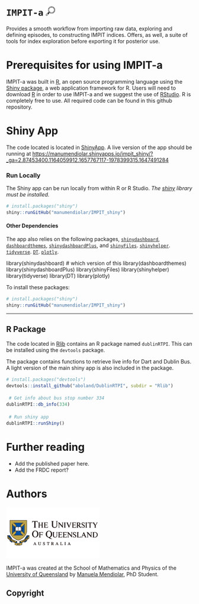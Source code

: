 # `IMPIT-a` <img src="www/images/icon_explore_2.svg" width="25" height="25">
Provides a smooth workflow from importing raw data, exploring and defining episodes, to constructing IMPIT indices. Offers, as well, a suite of tools for index exploration before exporting it for posterior use.  


# Prerequisites for using IMPIT-a
IMPIT-a was built in [R](https://www.r-project.org), an open source programming language using the [Shiny package](https://shiny.rstudio.com), a web application framework for R. Users will need to download [R](https://cran.uni-muenster.de/) in order to use IMPIT-a and we suggest the use of [RStudio](https://www.rstudio.com). R is completely free to use. All required code can be found in this github repository.

# Shiny App

The code located is located in [ShinyApp](/https://github.com/manumendiolar/IMPIT_shiny). A live version of the app should be running at
<https://manumendiolar.shinyapps.io/impit_shiny/?_ga=2.87453400.1164059912.1657767117-1978399315.1647491284>

### Run Locally

The Shiny app can be run locally from within R or R Studio. *The [shiny](https://shiny.rstudio.com/) library must be installed.*

``` r
# install.packages("shiny")
shiny::runGitHub("manumendiolar/IMPIT_shiny")
```

#### Other Dependencies

The app also relies on the following packages,
[`shinydashboard`](https://dplyr.tidyverse.org/),
[`dashboardthemes`](https://cran.r-project.org/web/packages/stringr/vignettes/stringr.html),
[`shinydashboardPlus`](https://cran.r-project.org/web/packages/XML/index.html), and
[`shinyFiles`](https://cran.r-project.org/web/packages/rvest/).
[`shinyhelper`](https://cran.r-project.org/web/packages/rvest/).
[`tidyverse`](https://cran.r-project.org/web/packages/rvest/).
[`DT`](https://cran.r-project.org/web/packages/rvest/).
[`plotly`](https://cran.r-project.org/web/packages/rvest/).

library(shinydashboard) # which version of this 
library(dashboardthemes)
library(shinydashboardPlus)
library(shinyFiles)
library(shinyhelper)
library(tidyverse)
library(DT)
library(plotly)

To install these packages:
``` r
# install.packages("shiny")
shiny::runGitHub("manumendiolar/IMPIT_shiny")
```
-----

## R Package

The code located in [Rlib](/Rlib) contains an R package named
`dublinRTPI`. This can be installed using the `devtools` package.

The package contains functions to retrieve live info for Dart and Dublin
Bus. A light version of the main shiny app is also included in the
package.

``` r
# install.packages("devtools")
devtools::install_github("aboland/DublinRTPI", subdir = "Rlib")

 # Get info about bus stop number 334
dublinRTPI::db_info(334)

 # Run shiny app
dublinRTPI::runShiny()
```




<!--### Input variables for **IMPIT-a**

#### Environmental signal data
| Variable             	| Detail                                                                           	|
|----------------------	|----------------------------------------------------------------------------------	|
| ddtime | Time variable. Could be year, month or day and it should be in the format YYYY-MM-DD. |
| EnvSignal | Environmental signal |

#### Episodes data
| Variable             	| Detail                                                                           	|
|----------------------	|----------------------------------------------------------------------------------	|
| event_no | Number to identify the event / Unique identifier for the event. |
| duration | Duration of the event. |
| date_start | Date when the event starts. |
| date_peak | Date when the event attains its maximum intensity. |
| date_end | Date when the event ends. |
| intensity_mean | Mean value. |
| intensity_median | Median value.  |
| intensity_max | Maximum value. |
| intensity_min | Minimum value.  |
| intensity_log | Natural logarithm of the sum. |


#### IMPIT index data
| Variable             	| Detail                                                                           	|
|----------------------	|----------------------------------------------------------------------------------	|
| Memory | Time window memory. |
| Intensity | Intensity function. |
| $a$ | Parameter associated with *Persistence* importance weight.|
| $b$ | Parameter associated with *Recency* importance weight. Dampening parameter. |
| $c$ | Parameter associated with *Recency* importance weight. |
| $d$ | Parameter associated with *Timing* importance weight. |
-->

# Further reading

* Add the published paper here.
* Add the FRDC report?

# Authors

<img src="www/images/UQ_logo.png" width="250"/> 

IMPIT-a was created at the School of Mathematics and Physics of the [University of Queensland](https://www.uq.edu.au/) by [Manuela Mendiolar](https://smp.uq.edu.au/profile/8282/manuela-mendiolar), PhD Student.

## Copyright
<!--[![License](https://img.shields.io/badge/Licence-GPL%20v2.0-orange.svg)](link)
IMPIT-a is licensed under the [GNU General Public License (GPL) v2.0](link). In a nutshell, this means that this package:

- May be used for commercial purposes

- May be used for private purposes

- May be modified, although:

  - Modifications **must** be released under the same license when distributing the package
  - Changes made to the code **must** be documented

- May be distributed, although:

  - Source code **must** be made available when the package is distributed
  - A copy of the license and copyright notice **must** be included.

- Comes with a LIMITATION of liability

- Comes with NO warranty-->
